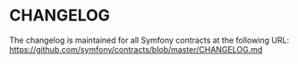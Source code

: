 CHANGELOG
=========

The changelog is maintained for all Symfony contracts at the following URL:
https://github.com/symfony/contracts/blob/master/CHANGELOG.md
